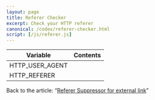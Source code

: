 ```yaml
---
layout: page
title: Referer Checker
excerpt: Check your HTTP referer
canonical: /codex/referer-checker.html
script: [/js/referer.js]
---
```

<div class="table-responsive">
  <table class="table">
    <thead>
      <tr>
        <th>Variable</th>
        <th>Contents</th>
      </tr>
    </thead>
    <tbody>
      <tr>
        <td>HTTP_USER_AGENT</td>
        <td id="user-agent"></td>
      </tr>
      <tr>
        <td>HTTP_REFERER</td>
        <td id="referer"></td>
      </tr>
    </tbody>
  </table>
</div>

Back to the article:
  <q><a href="{{ '/article/referer-suppressor.html' | prepend: site.baseurl }}">Referer Suppressor for external link</a></q>
